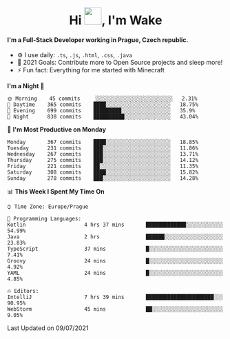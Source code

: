 <h1 align="center">Hi <img src="https://raw.githubusercontent.com/MrWakeCZ/MrWakeCZ/master/Hi.gif" width="40px" />, I'm Wake</h1>

#### I'm a Full-Stack Developer working in Prague, Czech republic.
- ⚙️ I use daily: `.ts`, `.js`, `.html`, `.css`, `.java`
- 🥅 2021 Goals: Contribute more to Open Source projects and sleep more!
- ⚡ Fun fact: Everything for me started with Minecraft

<!--START_SECTION:waka-->
**I'm a Night 🦉** 

```text
🌞 Morning    45 commits     ░░░░░░░░░░░░░░░░░░░░░░░░░   2.31% 
🌆 Daytime    365 commits    ████░░░░░░░░░░░░░░░░░░░░░   18.75% 
🌃 Evening    699 commits    █████████░░░░░░░░░░░░░░░░   35.9% 
🌙 Night      838 commits    ██████████░░░░░░░░░░░░░░░   43.04%

```
📅 **I'm Most Productive on Monday** 

```text
Monday       367 commits    ████░░░░░░░░░░░░░░░░░░░░░   18.85% 
Tuesday      231 commits    ███░░░░░░░░░░░░░░░░░░░░░░   11.86% 
Wednesday    267 commits    ███░░░░░░░░░░░░░░░░░░░░░░   13.71% 
Thursday     275 commits    ███░░░░░░░░░░░░░░░░░░░░░░   14.12% 
Friday       221 commits    ██░░░░░░░░░░░░░░░░░░░░░░░   11.35% 
Saturday     308 commits    ████░░░░░░░░░░░░░░░░░░░░░   15.82% 
Sunday       278 commits    ███░░░░░░░░░░░░░░░░░░░░░░   14.28%

```


📊 **This Week I Spent My Time On** 

```text
⌚︎ Time Zone: Europe/Prague

💬 Programming Languages: 
Kotlin                   4 hrs 37 mins       █████████████░░░░░░░░░░░░   54.99% 
Java                     2 hrs               ██████░░░░░░░░░░░░░░░░░░░   23.83% 
TypeScript               37 mins             █░░░░░░░░░░░░░░░░░░░░░░░░   7.41% 
Groovy                   24 mins             █░░░░░░░░░░░░░░░░░░░░░░░░   4.92% 
YAML                     24 mins             █░░░░░░░░░░░░░░░░░░░░░░░░   4.85%

🔥 Editors: 
IntelliJ                 7 hrs 39 mins       ██████████████████████░░░   90.95% 
WebStorm                 45 mins             ██░░░░░░░░░░░░░░░░░░░░░░░   9.05%

```


 Last Updated on 09/07/2021
<!--END_SECTION:waka-->
